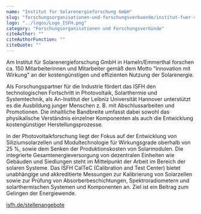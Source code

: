 ```yaml
---
name: "Institut für Solarenergieforschung GmbH"
slug: "forschungsorganisationen-und-forschungsverbuende/institut-fuer-solarenergieforschung-gmb-h"
logo: "../logos/Logo_ISFH.png"
category: "Forschungsorganisationen und Forschungsverbünde"
citeAuthor: ""
citeAuthorFunction: ""
citeQuote: ""
---
```


Am Institut für Solarenergieforschung GmbH in Hameln/Emmerthal forschen ca. 150 Mitarbeiterinnen und Mitarbeiter gemäß dem Motto "Innovation mit Wirkung" an der kostengünstigen und effizienten Nutzung der Solarenergie.

Als Forschungspartner für die Industrie fördert das ISFH den technologischen Fortschritt in Photovoltaik, Solarthermie und Systemtechnik, als An-Institut der Leibniz Universität Hannover unterstützt es die Ausbildung junger Menschen z. B. mit Abschlussarbeiten und Promotionen. Die inhaltliche Bandbreite umfasst dabei sowohl das physikalische Verständnis einzelner Komponenten als auch die Entwicklung kostengünstiger Herstellungsprozesse.

In der Photovoltaikforschung liegt der Fokus auf der Entwicklung von Siliziumsolarzellen und Modultechnologie für Wirkungsgrade oberhalb von 25 %, sowie dem Senken der Produktionskosten von Solarmodulen. Die integrierte Gesamtenergieversorgung von dezentralen Einheiten wie Gebäuden und Siedlungen steht im Mittelpunkt der Arbeit im Bereich der solaren Systeme. Das ISFH CalTeC (Calibration and Test Center) bietet unabhängige und akkreditierte Messungen zur Kalibrierung von Solarzellen sowie zur Prüfung von Absorberbeschichtungen, Spektroradiometern und solarthermischen Systemen und Komponenten an. Ziel ist ein Beitrag zum Gelingen der Energiewende.

[isfh.de/stellenangebote](https://isfh.de/karriere/stellenangebote/ "Öffnet im neuen Fenster")
